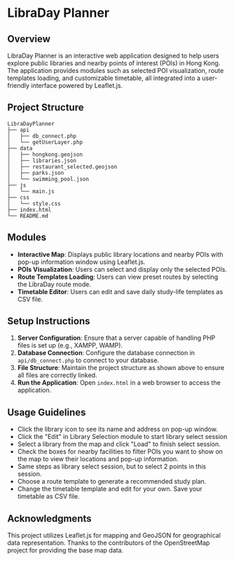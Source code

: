 # LibraDay Planner

## Overview
LibraDay Planner is an interactive web application designed to help users explore public libraries and nearby points of interest (POIs) in Hong Kong. The application provides modules such as selected POI visualization, route templates loading, and customizable timetable, all integrated into a user-friendly interface powered by Leaflet.js.


## Project Structure
```
LibraDayPlanner
├── api
│   ├── db_connect.php
│   └── getUserLayer.php
├── data
│   ├── hongkong.geojson
│   ├── libraries.json
│   ├── restaurant_selected.geojson
│   ├── parks.json
│   └── swimming_pool.json
├── js
│   └── main.js
├── css
│   └── style.css
├── index.html
└── README.md
```

## Modules
- **Interactive Map**: Displays public library locations and nearby POIs with pop-up information window using Leaflet.js.
- **POIs Visualization**: Users can select and display only the selected POIs.
- **Route Templates Loading**: Users can view preset routes by selecting the LibraDay route mode.
- **Timetable Editor**: Users can edit and save daily study-life templates as CSV file.

## Setup Instructions
1. **Server Configuration**: Ensure that a server capable of handling PHP files is set up (e.g., XAMPP, WAMP).
2. **Database Connection**: Configure the database connection in `api/db_connect.php` to connect to your database.
3. **File Structure**: Maintain the project structure as shown above to ensure all files are correctly linked.
4. **Run the Application**: Open `index.html` in a web browser to access the application.

## Usage Guidelines
- Click the library icon to see its name and address on pop-up window.
- Click the "Edit" in Library Selection module to start library select session
- Select a library from the map and click "Load" to finish select session.
- Check the boxes for nearby facilities to filter POIs you want to show on the map to view their locations and pop-up information.
- Same steps as library select session, but to select 2 points in this session.
- Choose a route template to generate a recommended study plan.
- Change the timetable template and edit for your own. Save your timetable as CSV file.

## Acknowledgments
This project utilizes Leaflet.js for mapping and GeoJSON for geographical data representation. Thanks to the contributors of the OpenStreetMap project for providing the base map data.
